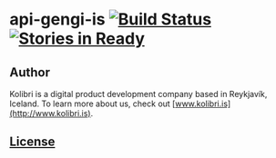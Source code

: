 api-gengi-is [![Build Status](https://travis-ci.org/KolibriDev/api-gengi-is.svg)](https://travis-ci.org/KolibriDev/api-gengi-is) [![Stories in Ready](https://badge.waffle.io/KolibriDev/api-gengi-is.png?label=ready&title=Ready)](https://waffle.io/KolibriDev/gengi-is)
============

## Author

Kolibri is a digital product development company based in Reykjavík, Iceland. To learn more about us, check out [www.kolibri.is](http://www.kolibri.is).


## [License](LICENSE)
